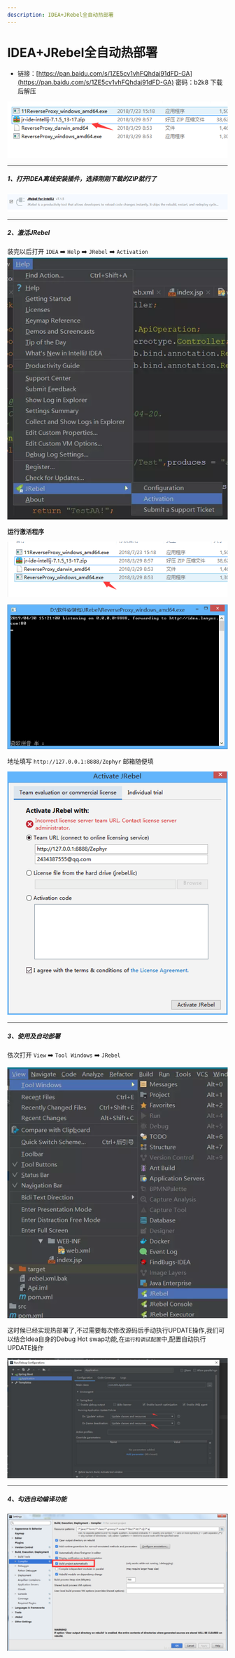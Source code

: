 ```yaml
---
description: IDEA+JRebel全自动热部署
---
```


# IDEA+JRebel全自动热部署

- 链接：[https://pan.baidu.com/s/1ZE5cv1vhFQhdaj91dFD-GA](https://pan.baidu.com/s/1ZE5cv1vhFQhdaj91dFD-GA) 密码：b2k8
下载后解压

![](../assets/jianshu/2743275-5eeeee6b3feaff69.png)

---
##### 1、打开IDEA离线安装插件，选择刚刚下载的ZIP就行了
![](../assets/jianshu/2743275-c7cdb60d9a56ee2f.png)

---

##### 2、激活JRebel
装完以后打开 `IDEA` ➡️ `Help` ➡️ `JRebel` ➡️ `Activation`
![](../assets/jianshu/2743275-0a44e8b787e2c562.png)

**运行激活程序**

![](../assets/jianshu/2743275-f0bd9dcec80e343b.png)

![](../assets/jianshu/2743275-73ef269d494b1b8b.png)

地址填写 `http://127.0.0.1:8888/Zephyr` 邮箱随便填

![](../assets/jianshu/2743275-d49e3b733d596be2.png)

---

##### 3、使用及自动部署
依次打开 `View` ➡️ `Tool Windows` ➡️ `JRebel`

![](../assets/jianshu/2743275-dd461e0e86e12543.png)

这时候已经实现热部署了,不过需要每次修改源码后手动执行UPDATE操作,我们可以结合Idea自身的Debug Hot swap功能,在`运行和调试配置`中,配置自动执行UPDATE操作

![](../assets/jianshu/2743275-42171ad8fe868096.png)

---

##### 4、勾选自动编译功能

![](../assets/jianshu/2743275-60b58a6f0de5110d.png)

